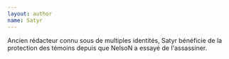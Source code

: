 ```yaml
---
layout: author
name: Satyr
---
```


Ancien rédacteur connu sous de multiples identités, Satyr bénéficie de la protection des témoins depuis que NelsoN a essayé de l'assassiner.